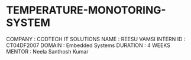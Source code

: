 # TEMPERATURE-MONOTORING-SYSTEM
COMPANY : CODTECH IT SOLUTIONS NAME : REESU VAMSI INTERN ID : CT04DF2007 DOMAIN : Embedded Systems DURATION : 4 WEEKS MENTOR : Neela Santhosh Kumar
